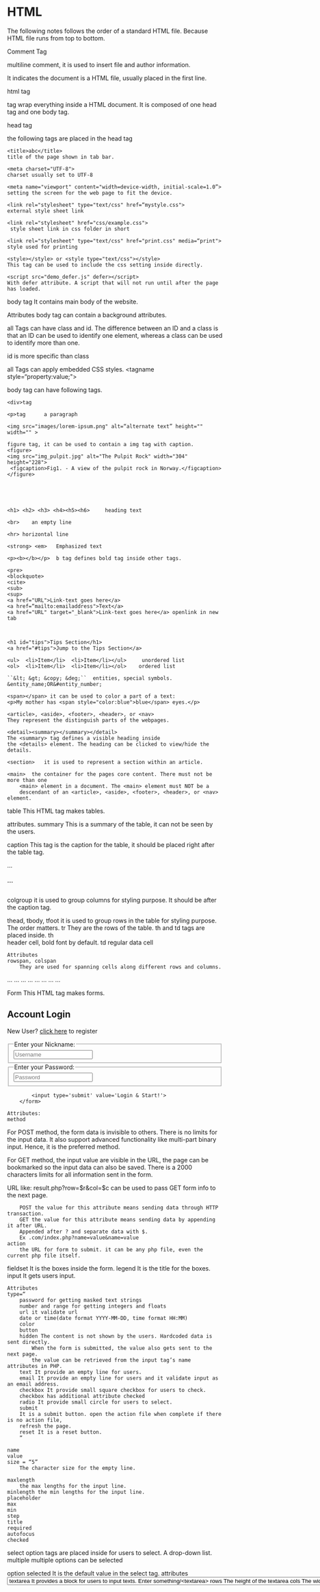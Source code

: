 # HTML
The following notes follows the order of a standard HTML file.
Because HTML file runs from top to bottom.


Comment Tag
<!-- This is a comment -->
multiline comment, it is used to insert file and author information.


<!DOCTYPE html>
It indicates the document is a HTML file, usually placed in the first line.

html tag
<html>tag wrap everything inside a HTML document. It is composed of one head tag and one body tag.

head tag
<head>
the following tags are placed in the head tag

	<title>abc</title>
	title of the page shown in tab bar.

	<meta charset="UTF-8">
	charset usually set to UTF-8

	<meta name="viewport" content="width=device-width, initial-scale=1.0”>
	setting the screen for the web page to fit the device.

	<link rel="stylesheet" type="text/css" href=“mystyle.css">
	external style sheet link

	<link rel="stylesheet" href="css/example.css">		
	 style sheet link in css folder in short

	<link rel="stylesheet" type="text/css" href="print.css" media=“print">
	style used for printing

	<style></style> or <style type="text/css"></style>
	This tag can be used to include the css setting inside directly.

	<script src="demo_defer.js" defer></script>
	With defer attribute. A script that will not run until after the page has loaded.

body tag
It contains main body of the website.

Attributes
body tag can contain a background attributes.
<body background="bgimage.jpg">


all Tags can have class and id.
The difference between an ID and a class is that an ID can be used to identify one element, whereas a class can be used to identify more than one.

<div class=“”> </div>
<div id=""> </div> 	id is more specific than class


all Tags can apply embedded CSS styles.
<tagname style=“property:value;"></tagname>


body tag can have following tags.

	<div>tag

	<p>tag		a paragraph

	<img src="images/lorem-ipsum.png" alt=“alternate text” height="" width="" >

	figure tag,	it can be used to contain a img tag with caption.
	<figure>
  	<img src="img_pulpit.jpg" alt="The Pulpit Rock" width="304" height="228">
	 <figcaption>Fig1. - A view of the pulpit rock in Norway.</figcaption>
	</figure>





	<h1> <h2> <h3> <h4><h5><h6> 	heading text

 	<br>	an empty line

	<hr> horizontal line

	<strong> <em>	Emphasized text

	<p><b></b></p>  b tag defines bold tag inside other tags.

	<pre>
	<blockquote>
	<cite>
	<sub>
	<sup>
	<a href="URL">Link-text goes here</a>
	<a href=“mailto:emailaddress">Text</a>
	<a href="URL" target="_blank">Link-text goes here</a> openlink in new tab



	<h1 id="tips">Tips Section</h1>
	<a href="#tips">Jump to the Tips Section</a>

	<ul>  <li>Item</li>  <li>Item</li></ul>     unordered list
	<ol>  <li>Item</li>  <li>Item</li></ol>    ordered list

	``&lt; &gt; &copy; &deg;`` 	entities, special symbols.
	&entity_name;OR&#entity_number;

	<span></span> it can be used to color a part of a text:
	<p>My mother has <span style="color:blue">blue</span> eyes.</p>

	<article>, <aside>, <footer>, <header>, or <nav>
	They represent the distinguish parts of the webpages.

	<detail><summary></summary></detail>
	The <summary> tag defines a visible heading inside the <details> element. The heading can be clicked to view/hide the details.

	<section>	it is used to represent a section within an article.

	<main>  the container for the pages core content. There must not be more than one 		
		<main> element in a document. The <main> element must NOT be a
		descendant of an <article>, <aside>, <footer>, <header>, or <nav> element.






table
This HTML tag makes tables.

attributes.
	summary This is a summary of the table, it can not be seen by the users.

caption
This tag is the caption for the table, it should be placed right after the table tag.
<table>
	<caption>…</caption>
	…
</table>


colgroup
	it is used to group columns for styling purpose. It should be after the caption tag.
<colgroup>
	<col id=“firstgroup”> <!- -This refers to the first column from left.- ->
	<col id=“secondgroup” span=“4”><!- -This refers to the columns 2,3,4,5 - ->
	<col id=“thirdgroup><!- - This refers to the sixth column.- ->
</colgroup>


thead, tbody, tfoot
	it is used to group rows in the table for styling purpose. The order matters.
tr
	They are the rows of the table. th and td tags are placed inside.
th  	
	header cell,  bold font by default.
td
	regular data cell

	Attributes
	rowspan, colspan
		They are used for spanning cells along different rows and columns.
<thead>
	<tr>
		<th>…</th>
		…
		<th colspan=“3”>…</th>
	</tr>
</thead>
<tbody>
	<tr>
		<td>…</td>
		…
		<td rowspan=“2”>…</td>
	</tr>
	<tr>
		…
	</tr >
</tbody>
<tfoot>
	…
</tfoot>



Form
This HTML tag makes forms.


<form id="login_form" method='post' action='game.php'>
            <h2 id="subtitle">Account Login</h2>
            <p id="mininote">New User? <a href="register.html">click here</a> to register</p>
            <!--This form has four fieldsets-->
            <fieldset>
                <legend>Enter your Nickname:</legend>
                <!--each section if the fieldset is set to flex type.-->
                <section>
                    <input type='text' id='username' name='username' placeholder='Username' required>
                </section>
            </fieldset>
            <fieldset>
                <legend>Enter your Password:</legend>
                <!--each section if the fieldset is set to flex type.-->
                <section>
                    <input type='password' id='password' name='password' placeholder='Password' required>
                </section>
            </fieldset>

            <input type='submit' value='Login & Start!'>
        </form>

	Attributes:
	method

For POST method, the form data is invisible to others. There is no limits for the input data. It also support advanced functionality like multi-part binary input. Hence, it is the preferred method.

For GET method, the input value are visible in the URL, the page can be bookmarked so the input data can also be saved. There is a 2000 characters limits for all information sent in the form.

URL like: result.php?row=$r&col=$c can be used to pass GET form info to the next page.

		POST the value for this attribute means sending data through HTTP transaction.
		GET the value for this attribute means sending data by appending it after URL.
		Appended after ? and separate data with $.
		Ex .com/index.php?name=value&name=value
	action
		the URL for form to submit. it can be any php file, even the current php file itself.


fieldset
	It is the boxes inside the form.
legend
	It is the title for the boxes.
input
	It gets users input.

	Attributes
	type=“
		password for getting masked text strings
		number and range for getting integers and floats
		url it validate url
		date or time(date format YYYY-MM-DD, time format HH:MM)
		color
		button
		hidden The content is not shown by the users. Hardcoded data is sent directly.
			When the form is submitted, the value also gets sent to the next page.
			the value can be retrieved from the input tag’s name attributes in PHP.
		text It provide an empty line for users.
		email It provide an empty line for users and it validate input as an email address.
		checkbox It provide small square checkbox for users to check.
		checkbox has additional attribute checked
		radio It provide small circle for users to select.
		submit
		It is a submit button. open the action file when complete if there is no action file,
		refresh the page.
		reset It is a reset button.
		”

	name
	value
	size = “5”
		The character size for the empty line.

	maxlength
		the max lengths for the input line.
	minlength the min lengths for the input line.
	placeholder
	max
	min
	step
	title
	required
	autofocus
	checked
select
	option tags are placed inside for users to select. A drop-down list.
	multiple multiple options can be selected

option
	selected It is the default value in the select tag.
	attributes
	<select><option value="" selected>
textarea
	It provides a block for users to input texts.
            <textarea>Enter something/<textarea>
	rows
		The height of the textarea
	cols
		The width of the textarea.

input, textarea
	placeholder It present a default input in grey color.
input, textarea, option
	value It is these input data a value when they are submitted.
input, textarea, select
	name It is the title for the input values when they are submitted.
label
	It is the tittle for items in the form.
	for
		Associate the label with the input items’ names in the form.

Canvas Tag

Media
audio, video
insert audio in the web page. multiple item can be place but they are executed from top. If the top line is not applicable then try the next line. text in the end when none of above work
	controls includes a control panel
	autoplay autoplay
	loop looping after it ends
	src provide the file location.
	width set the width of the item.
	source
		placed inside audio tag.
		src indicate the file location
		type audio/mpeg for mp3 files, audio/ogg for ogg files video/mp4 for mp4
	track
	for subtitles of the video
		label language label
		kind subtitles
		srclang source language
		src vtt file location


embed
placed inside audio tag or independently in embed form.
	src indicate the file location
	type audio/mpeg for mp3 files, audio/ogg for ogg files


<audio controls autoplay loop src="media/chopin.mp3">
		</audio>

		<audio controls>
			<source src="media/beethoven.mp3" type="audio/mpeg">
			<source src="media/beethoven.ogg" type="audio/ogg">
			<embed src="media/beethoven.mp3" type="audio/mpeg">
			Your browser does not support the audio element
		</audio>
		<p>Beethoven</p>

		<h2>Embed</h2>
		<embed src="media/chopin.mp3" type="audio/mpeg" autoplay="0">

		<h2>Video</h2>
		<video controls autoplay loop width="480">
			<source src="media/FransLanting_2014-light.mp4" type="video/mp4">
			<track label="English" kind="subtitles" srclang="en" src="media/franslanting.vtt">
		</video>

		<iframe width="560" height="315"
			src="https://www.youtube.com/embed/BgM_-0RgGAw"
			allow="accelerometer; autoplay; encrypted-media; gyroscope; picture-in-picture"
			allowfullscreen>
		</iframe>


<img src="images/museumfloorplan.gif" alt="" width="500" height="300" usemap="#Map"/>
		  <map name="Map">
			<area shape="rect" coords="6,156,131,243" href="http://www.google.com" alt="Google">
			<area shape="circle" coords="388,64,62" href="http://www.yahoo.com" alt="Yahoo">
			<area shape="poly" coords="244,185,331,229,327,260,246,245,246,245" href="http://www.mohawkcollege.ca" alt="Mohawk College">
			<area shape = "default" href = "http://www.hamilton.ca" alt = "city of Hamilton">
		 </map>

		 <h2>Media</h2>

		 <h3>Audio</h3>

		 <h4>Audio Element</h4>

		 <audio controls>
			<source src = "media/chopin.mp3" type = "audio/mpeg">
			Your browser does not support the audio element
		 </audio>

		 <h4>Embed</h4>

		 <p>
			<embed src = "media/chopin.mp3" type = "audio/mpeg" autoplay = "false">
		 </p>

		 <h4>Audio with embed</h4>

		 <audio controls>
			<source src = "media/chopin.mp3" type = "audio/mpeg">
			<embed src = "media/chopin.mp3" type = "audio/mpeg">
			Your browser does not support the audio element
		 </audio>

		 <h3>Video</h3>

		 <h4>Video element</h4>

		 <video controls>
			<source src = "media/FransLanting_2014-light.mp4"
			width = "1000" height = "800" >
			Your browser does not support the video element
		 </video>

		 <h4>Embed</h4>

		 <p>
			<embed src = "media/FransLanting_2014-light.mp4"
			 autoplay = "false" >
		 </p>

		 <h4>YouTube</h4>
		 <!-- <iframe width="560" height="315" src="//www.youtube.com/embed/AmlEekTuAZI?list=UU4e0hMc3DMMdQ47dkoP0zVQ" frameborder="0" allowfullscreen></iframe>
		 -->

		 <object type = "application/x-shockwave-flash"
data = "http://www.youtube.com/v/FWFqJOJ2jqo?color2=FBE9EC&amp;version=3" controller = "controller" />
<param name = "movie" value = "http://www.youtube.com/v/FWFqJOJ2jqo?color2=FBE9EC&amp;version=3" />
<param name = "allowFullScreen" value = "true" />
<param name = "allowscriptaccess" value = "always" />

</object>
